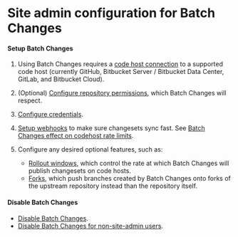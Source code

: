 # Site admin configuration for Batch Changes

#### Setup Batch Changes 

1. Using Batch Changes requires a [code host connection](../../admin/external_services/index.md) to a supported code host (currently GitHub, Bitbucket Server / Bitbucket Data Center, GitLab, and Bitbucket Cloud).

1. (Optional) [Configure repository permissions](../../admin/permissions/index.md), which Batch Changes will respect.

1. [Configure credentials](configuring_credentials.md).

1. [Setup webhooks](../../admin/config/webhooks/incoming.md) to make sure changesets sync fast. See [Batch Changes effect on codehost rate limits](../references/requirements.md#batch-changes-effect-on-code-host-rate-limits).

1. Configure any desired optional features, such as:
    * [Rollout windows](../../../admin/config/batch_changes.md#rollout-windows), which control the rate at which Batch Changes will publish changesets on code hosts.
    * [Forks](../../../admin/config/batch_changes.md#forks), which push branches created by Batch Changes onto forks of the upstream repository instead than the repository itself.

#### Disable Batch Changes
- [Disable Batch Changes](../explanations/permissions_in_batch_changes.md#disabling-batch-changes).
- [Disable Batch Changes for non-site-admin users](../explanations/permissions_in_batch_changes.md#disabling-batch-changes-for-non-site-admin-users).
